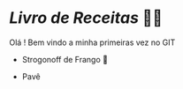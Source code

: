 # _Livro de Receitas_ :man_cook:

 Olá ! Bem vindo a minha primeiras vez no GIT 

- Strogonoff de Frango :chicken:

- Pavê

  

